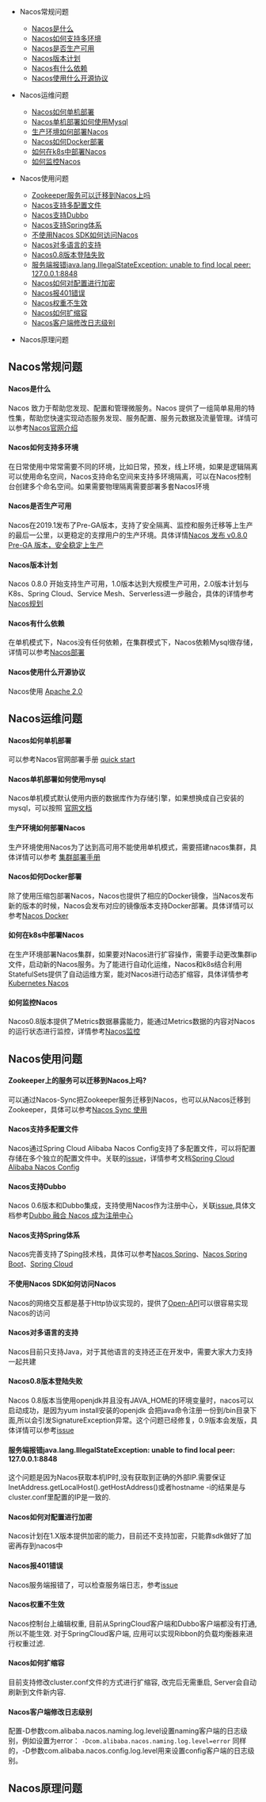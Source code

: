 - Nacos常规问题
  - [Nacos是什么](#1.1)
  - [Nacos如何支持多环境](#1.2)
  - [Nacos是否生产可用](#1.3)
  - [Nacos版本计划](#1.4)
  - [Nacos有什么依赖](#1.5)
  - [Nacos使用什么开源协议](#1.6)

- Nacos运维问题
  - [Nacos如何单机部署](#2.1)
  - [Nacos单机部署如何使用Mysql](#2.2)
  - [生产环境如何部署Nacos](#2.3)
  - [Nacos如何Docker部署](#2.4)
  - [如何在k8s中部署Nacos](#2.5)
  - [如何监控Nacos](#2.6)

- Nacos使用问题
  - [Zookeeper服务可以迁移到Nacos上吗](#3.1)
  - [Nacos支持多配置文件](#3.2)
  - [Nacos支持Dubbo](#3.3)
  - [Nacos支持Spring体系](#3.4)
  - [不使用Nacos SDK如何访问Nacos](#3.5)
  - [Nacos对多语言的支持](#3.6)
  - [Nacos0.8版本登陆失败](#3.7)
  - [服务端报错java.lang.IllegalStateException: unable to find local peer: 127.0.0.1:8848](#3.8)
  - [Nacos如何对配置进行加密](#3.9)
  - [Nacos报401错误](#3.10)
  - [Nacos权重不生效](#3.11)
  - [Nacos如何扩缩容](#3.12)
  - [Nacos客户端修改日志级别](#3.13)

- Nacos原理问题

## Nacos常规问题
<h4 id="1.1">Nacos是什么</h4>

Nacos 致力于帮助您发现、配置和管理微服务。Nacos 提供了一组简单易用的特性集，帮助您快速实现动态服务发现、服务配置、服务元数据及流量管理。详情可以参考[Nacos官网介绍](https://nacos.io/zh-cn/docs/what-is-nacos.html)

<h4 id="1.2">Nacos如何支持多环境</h4>

在日常使用中常常需要不同的环境，比如日常，预发，线上环境，如果是逻辑隔离可以使用命名空间，Nacos支持命名空间来支持多环境隔离，可以在Nacos控制台创建多个命名空间。如果需要物理隔离需要部署多套Nacos环境

<h4 id="1.3">Nacos是否生产可用</h4>

Nacos在2019.1发布了Pre-GA版本，支持了安全隔离、监控和服务迁移等上生产的最后一公里，以更稳定的支撑用户的生产环境。具体详情[Nacos 发布 v0.8.0 Pre-GA 版本，安全稳定上生产
](https://www.oschina.net/news/104019/nacos-0-8-0-pre-ga)

<h4 id="1.4">Nacos版本计划</h4>

Nacos 0.8.0 开始支持生产可用，1.0版本达到大规模生产可用，2.0版本计划与K8s、Spring Cloud、Service Mesh、Serverless进一步融合，具体的详情参考[Nacos规划](https://nacos.io/zh-cn/docs/roadmap.html)

<h4 id="1.5">Nacos有什么依赖</h4>

在单机模式下，Nacos没有任何依赖，在集群模式下，Nacos依赖Mysql做存储，详情可以参考[Nacos部署](https://nacos.io/zh-cn/docs/deployment.html)

<h4 id="1.6">Nacos使用什么开源协议</h4>

Nacos使用 [Apache 2.0](https://github.com/alibaba/nacos/blob/master/LICENSE)

## Nacos运维问题
<h4 id="2.1">Nacos如何单机部署</h4>

可以参考Nacos官网部署手册 [quick start](https://nacos.io/zh-cn/docs/quick-start.html)

<h4 id="2.2">Nacos单机部署如何使用mysql</h4>

Nacos单机模式默认使用内嵌的数据库作为存储引擎，如果想换成自己安装的mysql，可以按照 [官网文档](https://nacos.io/zh-cn/docs/deployment.html)

<h4 id="2.3">生产环境如何部署Nacos</h4>

生产环境使用Nacos为了达到高可用不能使用单机模式，需要搭建nacos集群，具体详情可以参考 [集群部署手册](https://nacos.io/zh-cn/docs/cluster-mode-quick-start.html)

<h4 id="2.4">Nacos如何Docker部署</h4>

除了使用压缩包部署Nacos，Nacos也提供了相应的Docker镜像，当Nacos发布新的版本的时候，Nacos会发布对应的镜像版本支持Docker部署。具体详情可以参考[Nacos Docker](https://nacos.io/zh-cn/docs/quick-start-docker.html)

<h4 id="2.5">如何在k8s中部署Nacos</h4>

在生产环境部署Nacos集群，如果要对Nacos进行扩容操作，需要手动更改集群ip文件，启动新的Nacos服务。为了能进行自动化运维，Nacos和k8s结合利用StatefulSets提供了自动运维方案，能对Nacos进行动态扩缩容，具体详情参考[Kubernetes Nacos](https://github.com/nacos-group/nacos-k8s/blob/master/README-CN.md)

<h4 id="2.6">如何监控Nacos</h4>

Nacos0.8版本提供了Metrics数据暴露能力，能通过Metrics数据的内容对Nacos的运行状态进行监控，详情参考[Nacos监控](https://nacos.io/zh-cn/docs/monitor-guide.html)

## Nacos使用问题
<h4 id="3.1">Zookeeper上的服务可以迁移到Nacos上吗?</h4>

可以通过Nacos-Sync把Zookeeper服务迁移到Nacos，也可以从Nacos迁移到Zookeeper，具体可以参考[Nacos Sync 使用](https://github.com/paderlol/nacos-sync-example)

<h4 id="3.2">Nacos支持多配置文件</h4>

Nacos通过Spring Cloud Alibaba Nacos Config支持了多配置文件，可以将配置存储在多个独立的配置文件中。关联的[issue](https://github.com/alibaba/nacos/issues/320)，详情参考文档[Spring Cloud Alibaba Nacos Config](https://github.com/spring-cloud-incubator/spring-cloud-alibaba/wiki/Nacos-config)

<h4 id="3.3">Nacos支持Dubbo</h4>

Nacos 0.6版本和Dubbo集成，支持使用Nacos作为注册中心，关联[issue](https://github.com/alibaba/nacos/issues/390),具体文档参考[Dubbo 融合 Nacos 成为注册中心
](https://nacos.io/zh-cn/docs/use-nacos-with-dubbo.html)

<h4 id="3.4">Nacos支持Spring体系</h4>

Nacos完善支持了Sping技术栈，具体可以参考[Nacos Spring](https://nacos.io/zh-cn/docs/quick-start-spring.html)、[Nacos Spring Boot](https://nacos.io/zh-cn/docs/quick-start-spring-boot.html)、[Spring Cloud](https://nacos.io/zh-cn/docs/quick-start-spring-cloud.html)

<h4 id="3.5">不使用Nacos SDK如何访问Nacos</h4>

Nacos的网络交互都是基于Http协议实现的，提供了[Open-API](https://nacos.io/zh-cn/docs/open-API.html)可以很容易实现Nacos的访问

<h4 id="3.6">Nacos对多语言的支持</h4>

Nacos目前只支持Java，对于其他语言的支持还正在开发中，需要大家大力支持一起共建

<h4 id="3.7">Nacos0.8版本登陆失败</h4>

Nacos 0.8版本当使用openjdk并且没有JAVA_HOME的环境变量时，nacos可以启动成功，是因为yum install安装的openjdk 会把java命令注册一份到/bin目录下面,所以会引发SignatureException异常。这个问题已经修复，0.9版本会发版，具体详情可以参考[issue](https://github.com/alibaba/nacos/issues/711)

<h4 id="3.8">服务端报错java.lang.IllegalStateException: unable to find local peer: 127.0.0.1:8848</h4>

这个问题是因为Nacos获取本机IP时,没有获取到正确的外部IP.需要保证InetAddress.getLocalHost().getHostAddress()或者hostname -i的结果是与cluster.conf里配置的IP是一致的.

<h4 id="3.9">Nacos如何对配置进行加密</h4>

Nacos计划在1.X版本提供加密的能力，目前还不支持加密，只能靠sdk做好了加密再存到nacos中

<h4 id="3.10">Nacos报401错误</h4>

Nacos服务端报错了，可以检查服务端日志，参考[issue](https://github.com/alibaba/nacos/issues/816)

<h4 id="3.11">Nacos权重不生效</h4>

Nacos控制台上编辑权重, 目前从SpringCloud客户端和Dubbo客户端都没有打通, 所以不能生效. 对于SpringCloud客户端, 应用可以实现Ribbon的负载均衡器来进行权重过滤.

<h4 id="3.12">Nacos如何扩缩容</h4>

目前支持修改cluster.conf文件的方式进行扩缩容, 改完后无需重启, Server会自动刷新到文件新内容.

<h4 id="3.13">Nacos客户端修改日志级别</h4>

配置-D参数com.alibaba.nacos.naming.log.level设置naming客户端的日志级别，例如设置为error：
`-Dcom.alibaba.nacos.naming.log.level=error`
同样的，-D参数com.alibaba.nacos.config.log.level用来设置config客户端的日志级别。

## Nacos原理问题